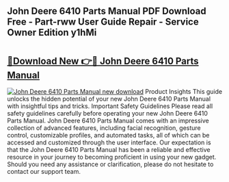## John Deere 6410 Parts Manual PDF Download Free - Part-rww User Guide Repair - Service Owner Edition y1hMi

# <h2><a href="http://bc91313.oget.top/?id=John+Deere+6410+Parts+Manual">🔗Download New 👉🔴 John Deere 6410 Parts Manual</a></h2>

[![John Deere 6410 Parts Manual new download](https://i.imgur.com/5g1atiW.png)](http://bc91313.oget.top/?id=John+Deere+6410+Parts+Manual)
Product Insights This guide unlocks the hidden potential of your new John Deere 6410 Parts Manual with insightful tips and tricks. Important Safety Guidelines Please read all safety guidelines carefully before operating your new John Deere 6410 Parts Manual. John Deere 6410 Parts Manual comes with an impressive collection of advanced features, including facial recognition, gesture control, customizable profiles, and automated tasks, all of which can be accessed and customized through the user interface. Our expectation is that the John Deere 6410 Parts Manual has been a reliable and effective resource in your journey to becoming proficient in using your new gadget. Should you need any assistance or clarification, please do not hesitate to contact our support team.
